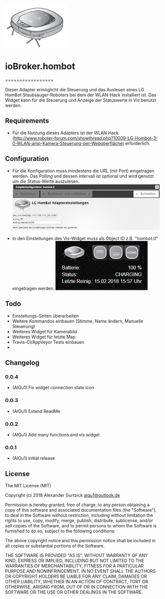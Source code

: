 <img src="admin/hombot.png" width="200"></img>
# ioBroker.hombot
=================

Dieser Adapter ermöglicht die Steuerung und das Auslesen eines LG HomBot Staubsauger-Roboters bei dem der WLAN-Hack installiert ist. Das Widget kann für die Steuerung und Anzeige der Statuswerte in Vis benutzt werden.

## Requirements
* Für die Nutzung dieses Adapters ist der WLAN Hack (http://www.roboter-forum.com/showthread.php?10009-LG-Hombot-3-0-WLAN-amp-Kamera-Steuerung-per-Weboberfläche) erforderlich.

## Configuration
* Für die Konfiguration muss mindestens die URL (mit Port) eingetragen werden. Das Polling und dessen Intervall ist optional und wird genutzt um die Status-Werte auszulesen.
   ![Screenshot](img/settings.png)

* In den Einstellungen des Vis-Widget muss als Object ID z.B. "hombot.0" eingetragen werden.
   ![Screenshot](img/widget.png)

## Todo
* Einstellungs-Seiten überarbeiten
* Weitere Kommandos einbauen (Stimme, Name ändern, Manuelle Steuerung)
* Weiteres Widget für Kamerabild
* Weiteres Widget für letzte Map
* Travis-CI/AppVeyor Tests einbauen
* 

## Changelog

### 0.0.4
* (AlGu1) Fix widget connection state icon

### 0.0.3
* (AlGu1) Extend ReadMe

### 0.0.2
* (AlGu1) Add many functions and vis widget

### 0.0.1
* (AlGu1) initial release

## License
The MIT License (MIT)

Copyright (c) 2018 Alexander Gurtzick <algu1@outlook.de>

Permission is hereby granted, free of charge, to any person obtaining a copy
of this software and associated documentation files (the "Software"), to deal
in the Software without restriction, including without limitation the rights
to use, copy, modify, merge, publish, distribute, sublicense, and/or sell
copies of the Software, and to permit persons to whom the Software is
furnished to do so, subject to the following conditions:

The above copyright notice and this permission notice shall be included in
all copies or substantial portions of the Software.

THE SOFTWARE IS PROVIDED "AS IS", WITHOUT WARRANTY OF ANY KIND, EXPRESS OR
IMPLIED, INCLUDING BUT NOT LIMITED TO THE WARRANTIES OF MERCHANTABILITY,
FITNESS FOR A PARTICULAR PURPOSE AND NONINFRINGEMENT. IN NO EVENT SHALL THE
AUTHORS OR COPYRIGHT HOLDERS BE LIABLE FOR ANY CLAIM, DAMAGES OR OTHER
LIABILITY, WHETHER IN AN ACTION OF CONTRACT, TORT OR OTHERWISE, ARISING FROM,
OUT OF OR IN CONNECTION WITH THE SOFTWARE OR THE USE OR OTHER DEALINGS IN
THE SOFTWARE.
